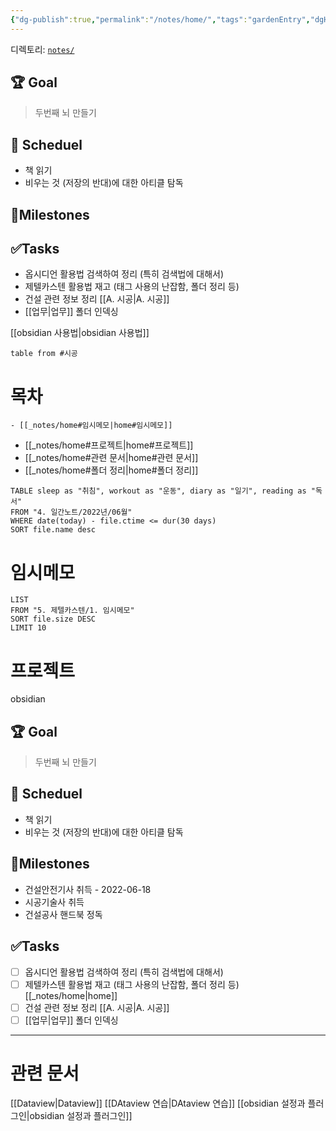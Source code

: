 ```yaml
---
{"dg-publish":true,"permalink":"/notes/home/","tags":"gardenEntry","dgHomeLink":true,"dgPassFrontmatter":false}
---
```



디렉토리: [`notes/`](https://github.com/maximevaillancourt/digital-garden-jekyll-template/tree/master/_notes)

## 🏆 Goal
> 두번째 뇌 만들기

## 📅  Scheduel
 - 책 읽기
 - 비우는 것 (저장의 반대)에 대한 아티클 탐독

##  💎Milestones


## ✅Tasks
 - 옵시디언 활용법 검색하여 정리 (특히 검색법에 대해서)
 - 제텔카스텐 활용법 재고 (태그 사용의 난잡함, 폴더 정리 등)
 - 건설 관련 정보 정리 [[A. 시공|A. 시공]]
 - [[업무|업무]] 폴더 인덱싱

[[obsidian 사용법|obsidian 사용법]]

```dataview
table from #시공
```

# 목차
    - [[_notes/home#임시메모|home#임시메모]]
  - [[_notes/home#프로젝트|home#프로젝트]]
  - [[_notes/home#관련 문서|home#관련 문서]]
  - [[_notes/home#폴더 정리|home#폴더 정리]]

```dataview
TABLE sleep as "취침", workout as "운동", diary as "일기", reading as "독서"
FROM "4. 일간노트/2022년/06월"
WHERE date(today) - file.ctime <= dur(30 days)
SORT file.name desc
```
# 임시메모
```dataview
LIST
FROM "5. 제텔카스텐/1. 임시메모"
SORT file.size DESC
LIMIT 10
```

# 프로젝트
obsidian

## 🏆 Goal
> 두번째 뇌 만들기

## 📅  Scheduel
 - 책 읽기
 - 비우는 것 (저장의 반대)에 대한 아티클 탐독

##  💎Milestones
 - 건설안전기사 취득 - 2022-06-18
 - 시공기술사 취득
 - 건설공사 핸드북 정독

## ✅Tasks
 - [ ] 옵시디언 활용법 검색하여 정리 (특히 검색법에 대해서)
 - [ ] 제텔카스텐 활용법 재고 (태그 사용의 난잡함, 폴더 정리 등) [[_notes/home|home]]
 - [ ] 건설 관련 정보 정리 [[A. 시공|A. 시공]]
 - [ ] [[업무|업무]] 폴더 인덱싱
---

# 관련 문서
[[Dataview|Dataview]]
[[DAtaview 연습|DAtaview 연습]]
[[obsidian 설정과 플러그인|obsidian 설정과 플러그인]]